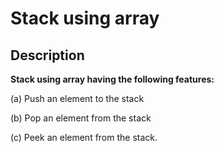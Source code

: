 # Stack using array

## Description

**Stack using array having the following features:**

(a) Push an element to the stack

(b) Pop an element from the stack

(c) Peek an element from the stack.
